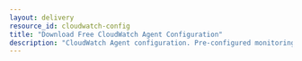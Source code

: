 ```yaml
---
layout: delivery
resource_id: cloudwatch-config
title: "Download Free CloudWatch Agent Configuration"
description: "CloudWatch Agent configuration. Pre-configured monitoring for Odoo-specific metrics."
---
```

